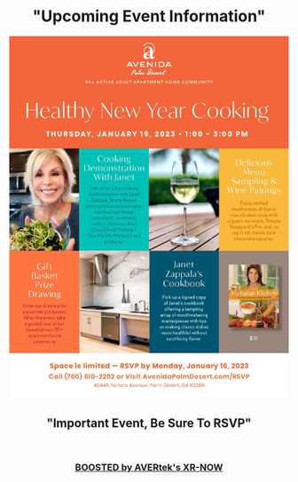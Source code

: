 <div align="center">
  
<h1><b> "Upcoming Event Information" </b></h1> <!-- Loads <model-viewer> for old browsers like IE11: -->

  <p align="center">
  <img src="images/APD Flyer 01192023.jpg" width=750>
  </p>
  <h2><b> "Important Event, Be Sure To RSVP" </b></h2>
  <br>
  <!--<p align="center">
  <img src="images/APD-Funky-Fall-Fling_112922.jpg" width=750>
  </p>
  <h2><b> "Important Event, Be Sure To RSVP" </b></h2>
  <br> 
  <p align="center">
  <img src="images/APD-Toys-for-Tots-2022.jpg" width=750>
  </p>
  <h2><b> "Bringing Holiday Joy To Children" </b></h2> 
  <br><br> -->
<h3 style="text-align: center;" markdown="1"><a href="https://avertek.net/xr-now" onclick="getOutboundLink('https://avertek.net/xr-now'); return false;">BOOSTED by AVERtek's XR-NOW</a></h3> 
  <br><br>
</div>
